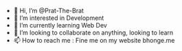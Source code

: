 - 👋 Hi, I’m @Prat-The-Brat
- 👀 I’m interested in Development
- 🌱 I’m currently learning Web Dev
- 💞️ I’m looking to collaborate on anything, looking to learn
- 📫 How to reach me : Fine me on my website bhonge.me

<!---
Prat-The-Brat/Prat-The-Brat is a ✨ special ✨ repository because its `README.md` (this file) appears on your GitHub profile.
You can click the Preview link to take a look at your changes.
--->

